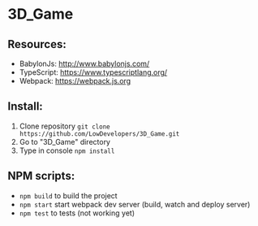 # 3D_Game

## Resources:
- BabylonJs: http://www.babylonjs.com/
- TypeScript: https://www.typescriptlang.org/
- Webpack: https://webpack.js.org

## Install:

1. Clone repository 
``` git clone https://github.com/LowDevelopers/3D_Game.git ```
2. Go to "3D_Game" directory
3. Type in console ```npm install``` 

## NPM scripts: 
- ```npm build``` to build the project
- ```npm start``` start webpack dev server (build, watch and deploy server)
- ```npm test``` to tests (not working yet)
